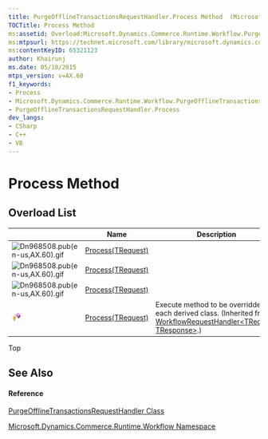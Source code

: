 ```yaml
---
title: PurgeOfflineTransactionsRequestHandler.Process Method  (Microsoft.Dynamics.Commerce.Runtime.Workflow)
TOCTitle: Process Method
ms:assetid: Overload:Microsoft.Dynamics.Commerce.Runtime.Workflow.PurgeOfflineTransactionsRequestHandler.Process
ms:mtpsurl: https://technet.microsoft.com/library/microsoft.dynamics.commerce.runtime.workflow.purgeofflinetransactionsrequesthandler.process(v=AX.60)
ms:contentKeyID: 65321123
author: Khairunj
ms.date: 05/18/2015
mtps_version: v=AX.60
f1_keywords:
- Process
- Microsoft.Dynamics.Commerce.Runtime.Workflow.PurgeOfflineTransactionsRequestHandler.Process
- PurgeOfflineTransactionsRequestHandler.Process
dev_langs:
- CSharp
- C++
- VB
---
```


# Process Method

## Overload List

<table>
<thead>
<tr class="header">
<th> </th>
<th>Name</th>
<th>Description</th>
</tr>
</thead>
<tbody>
<tr class="odd">
<td><img src="images/Dn990315.pub(en-us,AX.60).gif" title="Dn968508.pub(en-us,AX.60).gif" alt="Dn968508.pub(en-us,AX.60).gif" /></td>
<td><a href="workflowrequesthandler-trequest-tresponse-process-method-trequest-microsoft-dynamics-commerce-runtime-workflow.md">Process(TRequest)</a></td>
<td></td>
</tr>
<tr class="even">
<td><img src="images/Dn990315.pub(en-us,AX.60).gif" title="Dn968508.pub(en-us,AX.60).gif" alt="Dn968508.pub(en-us,AX.60).gif" /></td>
<td><a href="workflowrequesthandler-trequest-tresponse-process-method-trequest-microsoft-dynamics-commerce-runtime-workflow.md">Process(TRequest)</a></td>
<td></td>
</tr>
<tr class="odd">
<td><img src="images/Dn990315.pub(en-us,AX.60).gif" title="Dn968508.pub(en-us,AX.60).gif" alt="Dn968508.pub(en-us,AX.60).gif" /></td>
<td><a href="workflowrequesthandler-trequest-tresponse-process-method-trequest-microsoft-dynamics-commerce-runtime-workflow.md">Process(TRequest)</a></td>
<td></td>
</tr>
<tr class="even">
<td><img src="images/Dn987397.protmethod(en-us,AX.60).gif" title="Protected method" alt="Protected method" /></td>
<td><a href="workflowrequesthandler-trequest-tresponse-process-method-trequest-microsoft-dynamics-commerce-runtime-workflow.md">Process(TRequest)</a></td>
<td>Execute method to be overridden by each derived class. (Inherited from <a href="workflowrequesthandler-trequest-tresponse-class-microsoft-dynamics-commerce-runtime-workflow.md">WorkflowRequestHandler&lt;TRequest, TResponse&gt;</a>.)</td>
</tr>
</tbody>
</table>


Top

## See Also

#### Reference

[PurgeOfflineTransactionsRequestHandler Class](purgeofflinetransactionsrequesthandler-class-microsoft-dynamics-commerce-runtime-workflow.md)

[Microsoft.Dynamics.Commerce.Runtime.Workflow Namespace](microsoft-dynamics-commerce-runtime-workflow-namespace.md)

